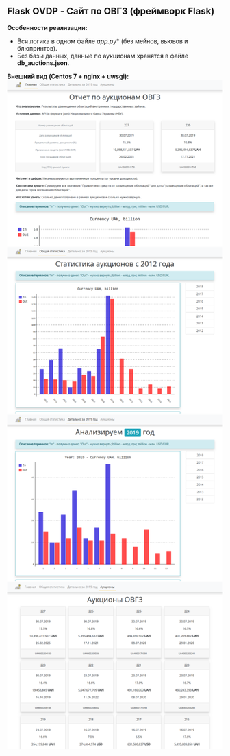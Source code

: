 ## Flask OVDP - Сайт по ОВГЗ (фреймворк Flask)

**Особенности реализации:**
- Вся логика в одном файле *app.py** (без мейнов, вьювов и блюпринтов).
- Без базы данных, данные по аукционам хранятся в файле **db_auctions.json**.

**Внешний вид (Centos 7 + nginx + uwsgi):**
![Screenshot](screenshot-flask_ovdp__index.png)
![Screenshot](screenshot-flask_ovdp__stats.png)
![Screenshot](screenshot-flask_ovdp__year.png)
![Screenshot](screenshot-flask_ovdp__auctions.png)
